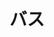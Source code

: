 ---
title: バス
description: 公共汽车
kana: バス
pronunciation: basu
tone: 平板型
type: 名词
pubDate: 2024-08-21 00:00:25
lessonIndex: 5
---